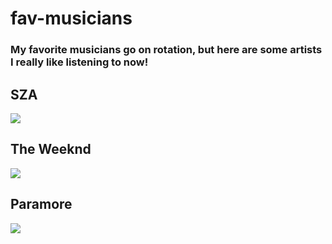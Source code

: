 # fav-musicians

<h3>My favorite musicians go on rotation, but here are some artists I really like listening to now!</h3>

## SZA
![](https://media.giphy.com/media/4jZk3eOiJTj3qByXXJ/giphy.gif)

## The Weeknd
![](https://media.giphy.com/media/v1.Y2lkPTc5MGI3NjExMjA3M3owOW5kMDFvdnVleG10NmVpODcwNTZhMDN6YThocTVud3NydCZlcD12MV9pbnRlcm5hbF9naWZfYnlfaWQmY3Q9Zw/Flgn4T7n6ijXIaP3nK/giphy.gif)

## Paramore
![](https://media.giphy.com/media/EPEoHM70HZLEc/giphy.gif)
